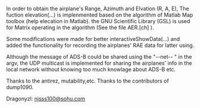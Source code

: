 In order to obtain the airplane's Range, Azimuth and Elvation (R, A, E), The fuction elevation(...) is implenmented
based on the algorithm of Matlab Map toolbox (help elecation in Matlab). the GNU Scientific Library (GSL) is used for
Matrix operating in the algorithm (See the file AER.[ch] ).  

Some modifications were made for better interactiveShowData(...) and added the functionality for recording the airplanes' 
RAE data for latter using.

Although the message of ADS-B could be shared using the "--net-*-* "  in the argv, the UDP multicast is implemented for
sharing the airplanes' info in the local network without knowing too much knowlage about ADS-B etc.

Thanks to the antirez, mutability,etc. Thanks to the contributors of dump1090. 

Dragonyzl: njsss100@sohu.com
